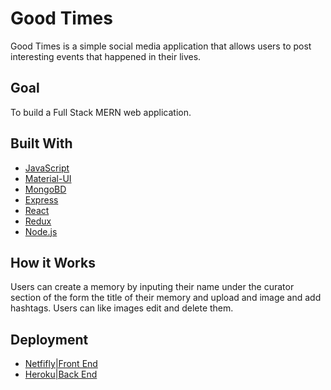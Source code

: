 # Good Times

Good Times is a simple social media application that allows users to post interesting events that happened in their lives. 


## Goal

To build a Full Stack MERN web application. 

## Built With

* [JavaScript](https://www.javascript.com/)
* [Material-UI](https://material-ui.com/)
* [MongoBD](https://www.mongodb.com/)
* [Express](https://expressjs.com/)
* [React](https://reactjs.org/)
* [Redux](https://redux.js.org/)
* [Node.js](https://nodejs.org/en/)



## How it Works

Users can create a memory by inputing their name under the curator section of the form the title of their memory and upload and image and add hashtags. Users can like images edit and delete them.









## Deployment
* [Netfifly|Front End ](https://www.netlify.com/)
* [Heroku|Back End ](https://www.heroku.com/)
